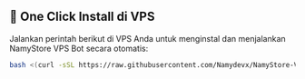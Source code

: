 ## 🚀 One Click Install di VPS

Jalankan perintah berikut di VPS Anda untuk menginstal dan menjalankan NamyStore VPS Bot secara otomatis:

```bash
bash <(curl -sSL https://raw.githubusercontent.com/Namydevx/NamyStore-VPS-Bot/main/install.sh)
